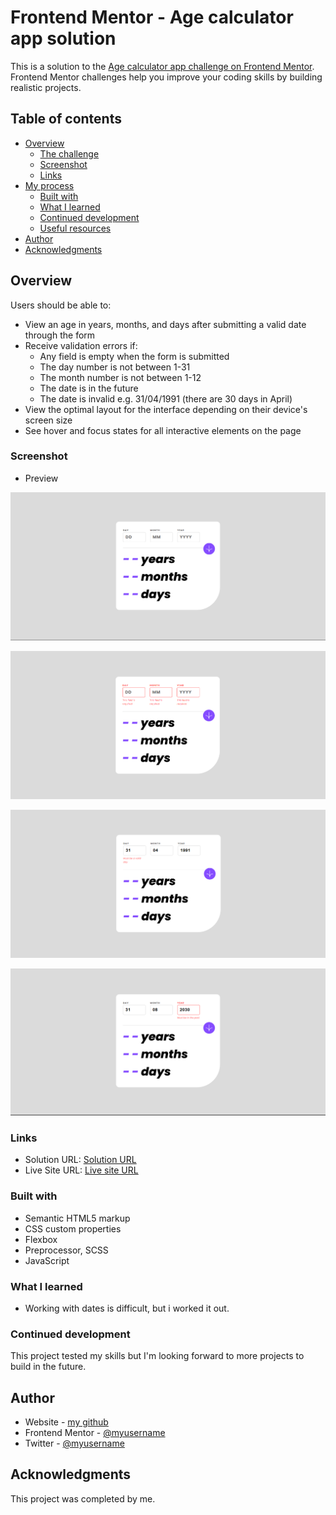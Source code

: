 # Frontend Mentor - Age calculator app solution

This is a solution to the [Age calculator app challenge on Frontend Mentor](https://www.frontendmentor.io/challenges/age-calculator-app-dF9DFFpj-Q). Frontend Mentor challenges help you improve your coding skills by building realistic projects.

## Table of contents

- [Overview](#overview)
  - [The challenge](#the-challenge)
  - [Screenshot](#screenshot)
  - [Links](#links)
- [My process](#my-process)
  - [Built with](#built-with)
  - [What I learned](#what-i-learned)
  - [Continued development](#continued-development)
  - [Useful resources](#useful-resources)
- [Author](#author)
- [Acknowledgments](#acknowledgments)

## Overview

Users should be able to:

- View an age in years, months, and days after submitting a valid date through the form
- Receive validation errors if:
  - Any field is empty when the form is submitted
  - The day number is not between 1-31
  - The month number is not between 1-12
  - The date is in the future
  - The date is invalid e.g. 31/04/1991 (there are 30 days in April)
- View the optimal layout for the interface depending on their device's screen size
- See hover and focus states for all interactive elements on the page

### Screenshot

- Preview

![](./assets/images/Desktop%20preview.png)

![](./assets/images/Field%20required.png)

![](./assets/images/Valid%20day.png)

![](./assets/images/In%20the%20past.png)

### Links

- Solution URL: [Solution URL](https://github.com/Bolazcoding/age-calculator-app)
- Live Site URL: [Live site URL](https://josedev-advice-generator-app.netlify.app/)

### Built with

- Semantic HTML5 markup
- CSS custom properties
- Flexbox
- Preprocessor, SCSS
- JavaScript

### What I learned

- Working with dates is difficult, but i worked it out.

### Continued development

This project tested my skills but I'm looking forward to more projects to build in the future.

## Author

- Website - [my github](https://github.com/Bolazcoding)
- Frontend Mentor - [@myusername](https://www.frontendmentor.io/profile/Bolazcoding)
- Twitter - [@myusername](https://x.com/_joseDev_)

## Acknowledgments

This project was completed by me.
